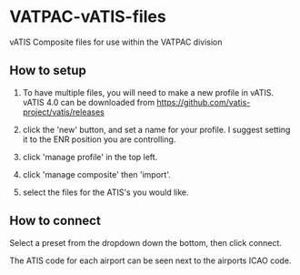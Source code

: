 # VATPAC-vATIS-files
vATIS Composite files for use within the VATPAC division


## How to setup
1. To have multiple files, you will need to make a new profile in vATIS.
vATIS 4.0 can be downloaded from https://github.com/vatis-project/vatis/releases

2. click the 'new' button, and set a name for your profile. I suggest setting it to the ENR position you are controlling.
3. click 'manage profile' in the top left.
4. click 'manage composite' then 'import'.
5. select the files for the ATIS's you would like.

## How to connect
Select a preset from the dropdown down the bottom, then click connect.

The ATIS code for each airport can be seen next to the airports ICAO code.
